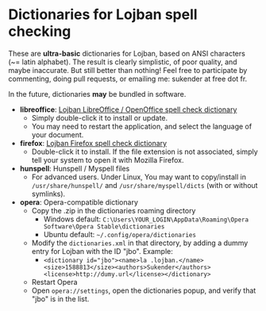 # Dictionaries for Lojban spell checking

These are **ultra-basic** dictionaries for Lojban, based on ANSI characters (~= latin alphabet).
The result is clearly simplistic, of poor quality, and maybe inaccurate. But still better than nothing!
Feel free to participate by commenting, doing pull requests, or emailing me: sukender at free dot fr.

In the future, dictionaries __may__ be bundled in software.

- **libreoffice**: [Lojban LibreOffice / OpenOffice spell check dictionary](Lojban%20LibreOffice%20and%20OpenOffice%20dictionary.oxt)
  - Simply double-click it to install or update.
  - You may need to restart the application, and select the language of your document.
- **firefox**: [Lojban Firefox spell check dictionary](Lojban%20Firefox%20dictionary.xpi)
  - Double-click it to install. If the file extension is not associated, simply tell your system to open it with Mozilla Firefox.
- **hunspell**: Hunspell / Myspell files
  - For advanced users. Under Linux, You may want to copy/install in ```/usr/share/hunspell/``` and ```/usr/share/myspell/dicts``` (with or without symlinks).
- **opera**: Opera-compatible dictionary
  - Copy the .zip in the dictionaries roaming directory
    - Windows default: ```C:\Users\YOUR_LOGIN\AppData\Roaming\Opera Software\Opera Stable\dictionaries```
    - Ubuntu default: ```~/.config/opera/dictionaries```
  - Modify the ```dictionaries.xml``` in that directory, by adding a dummy entry for Lojban with the ID "jbo". Example:
    - ```<dictionary id="jbo"><name>la .lojban.</name><size>1588813</size><authors>Sukender</authors><license>http://dumy.url</license></dictionary>```
  - Restart Opera
  - Open ```opera://settings```, open the dictionaries popup, and verify that "jbo" is in the list.
